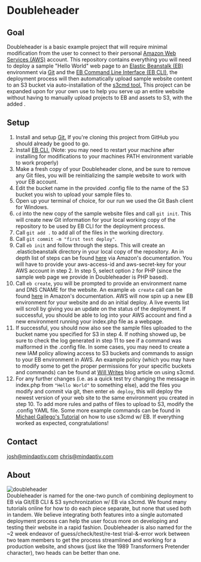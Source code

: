 # Doubleheader
## Goal
Doubleheader is a basic example project that will require minimal modification from the user to connect to their personal [Amazon Web Services (AWS)](http://aws.amazon.com/) account.  This repository contains everything you will need to deploy a sample "Hello World" web page to an [Elastic Beanstalk (EB)](http://aws.amazon.com/elasticbeanstalk/) environment via [Git](https://git-scm.com/) and the [EB Command Line Interface (EB CLI)](http://docs.aws.amazon.com/elasticbeanstalk/latest/dg/eb-cli3.html), the deployment process will then automatically upload sample website content to an S3 bucket via auto-installation of the [s3cmd tool.](https://github.com/s3tools/s3cmd)  This project can be expanded upon for your own use to help you serve up an entire website without having to manually upload projects to EB and assets to S3, with the added .

## Setup
1. Install and setup [Git.](https://git-scm.com/) If you're cloning this project from GitHub you should already be good to go.
2. Install [EB CLI.](http://docs.aws.amazon.com/elasticbeanstalk/latest/dg/eb-cli3-install.html) (Note: you may need to restart your machine after installing for modifications to your machines PATH environment variable to work properly)
3. Make a fresh copy of your Doubleheader clone, and be sure to remove any Git files, you will be reinitializing the sample website to work with your EB account.
4. Edit the bucket name in the provided .config file to the name of the S3 bucket you wish to upload your sample files to.
5. Open up your terminal of choice, for our run we used the Git Bash client for Windows.
6. `cd` into the new copy of the sample website files and call `git init`.  This will create new Git information for your local working copy of the repository to be used by EB CLI for the deployment process.
7. Call `git add .` to add all of the files in the working directory.
8. Call `git commit -m "first test deploy"`.
9. Call `eb init` and follow through the steps.  This will create an .elasticbeanstalk directory in your local copy of the repository.  An in depth list of steps can be found [here](http://docs.aws.amazon.com/elasticbeanstalk/latest/dg/eb-cli3-configuration.html) via Amazon's documentation.  You will have to provide your aws-access-id and aws-secret-key for your AWS account in step 2.  In step 5, select option `2` for PHP (since the sample web page we provide in Doubleheader is PHP based).
10. Call `eb create`, you will be prompted to provide an environment name and DNS CNAME for the website.  An example `eb create` call can be found [here](http://docs.aws.amazon.com/elasticbeanstalk/latest/dg/eb-cli3-getting-started.html) in Amazon's documentation.  AWS will now spin up a new EB environment for your website and do an initial deploy.  A live events list will scroll by giving you an update on the status of the deployment.  If successful, you should be able to log into your AWS account and find a new environment running your index.php file as a webpage.
11. If successful, you should now also see the sample files uploaded to the bucket name you specified for S3 in step 4.  If nothing showed up, be sure to check the log generated in step 11 to see if a command was malformed in the .config file.  In some cases, you may need to create a new IAM policy allowing access to S3 buckets and commands to assign to your EB environment in AWS.  An example policy (which you may have to modify some to get the proper permissions for your specific buckets and commands) can be found at [Will Writes](http://blog.willj.net/2014/04/18/aws-iam-policy-for-allowing-s3cmd-to-sync-to-an-s3-bucket/) blog article on using s3cmd.
12. For any further changes (i.e. as a quick test try changing the message in index.php from `"Hello World"` to something else), add the files you modify and commit via git, then enter `eb deploy`, this will deploy the newest version of your web site to the same environment you created in step 10.  To add more rules and paths of files to upload to S3, modify the .config YAML file.  Some more example commands can be found in [Michael Gallego's Tutorial](http://www.michaelgallego.fr/blog/2013/07/11/automatically-upload-assets-to-s3-when-deploying-to-elastic-beanstalk/) on how to use s3cmd w/ EB.
If everything worked as expected, congratulations!

## Contact
josh@mindaptiv.com
chris@mindaptiv.com

## About
![doubleheader](https://cloud.githubusercontent.com/assets/2531841/8708009/99414c76-2af6-11e5-8c4b-0b064189a783.jpg)  
Doubleheader is named for the one-two punch of combining deployment to EB via Git/EB CLI & S3 synchronization w/ EB via s3cmd.  We found many tutorials online for how to do each piece separate, but none that used both in tandem.  We believe integrating both features into a single automated deployment process can help the user focus more on developing and testing their website in a rapid fashion.  Doubleheader is also named for the ~2 week endeavor of guess/check/test/re-test trial-&-error work between two team members to get the process streamlined and working for a production website, and shows (just like the 1989 Transformers Pretender character), two heads can be better than one.
